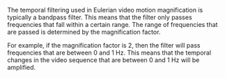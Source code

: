 The temporal filtering used in Eulerian video motion magnification is typically a bandpass filter. This means that the filter only passes frequencies that fall within a certain range. The range of frequencies that are passed is determined by the magnification factor.

For example, if the magnification factor is 2, then the filter will pass frequencies that are between 0 and 1 Hz. This means that the temporal changes in the video sequence that are between 0 and 1 Hz will be amplified.